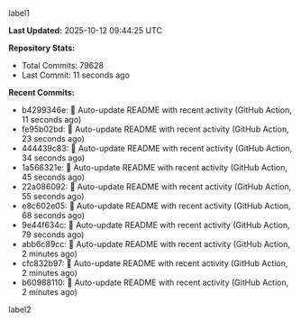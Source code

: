 
label1 
<!-- ACTIVITY_START -->
**Last Updated:** 2025-10-12 09:44:25 UTC

**Repository Stats:**
- Total Commits: 79628
- Last Commit: 11 seconds ago

**Recent Commits:**
- b4299346e: 🤖 Auto-update README with recent activity (GitHub Action, 11 seconds ago)
- fe95b02bd: 🤖 Auto-update README with recent activity (GitHub Action, 23 seconds ago)
- 444439c83: 🤖 Auto-update README with recent activity (GitHub Action, 34 seconds ago)
- 1a566321e: 🤖 Auto-update README with recent activity (GitHub Action, 45 seconds ago)
- 22a086092: 🤖 Auto-update README with recent activity (GitHub Action, 55 seconds ago)
- e8c602e05: 🤖 Auto-update README with recent activity (GitHub Action, 68 seconds ago)
- 9e44f634c: 🤖 Auto-update README with recent activity (GitHub Action, 79 seconds ago)
- abb6c89cc: 🤖 Auto-update README with recent activity (GitHub Action, 2 minutes ago)
- cfc832b97: 🤖 Auto-update README with recent activity (GitHub Action, 2 minutes ago)
- b60988110: 🤖 Auto-update README with recent activity (GitHub Action, 2 minutes ago)
<!-- ACTIVITY_END -->

label2
